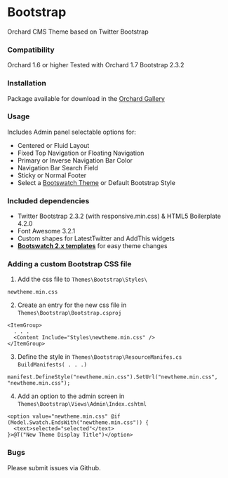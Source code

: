# Bootstrap

Orchard CMS Theme based on Twitter Bootstrap

### Compatibility
Orchard 1.6 or higher
Tested with Orchard 1.7
Bootstrap 2.3.2

### Installation
Package available for download in the [Orchard Gallery](http://gallery.orchardproject.net/List/Themes/Orchard.Theme.Bootstrap)

### Usage

Includes Admin panel selectable options for:

* Centered or Fluid Layout
* Fixed Top Navigation or Floating Navigation
* Primary or Inverse Navigation Bar Color
* Navigation Bar Search Field
* Sticky or Normal Footer
* Select a [Bootswatch Theme](http://bootswatch.com/2/) or Default Bootstrap Style

### Included dependencies

* Twitter Bootstrap 2.3.2 (with responsive.min.css) & HTML5 Boilerplate 4.2.0
* Font Awesome 3.2.1
* Custom shapes for LatestTwitter and AddThis widgets
* **[Bootswatch 2.x templates](http://bootswatch.com/2/)** for easy theme changes

### Adding a custom Bootstrap CSS file

1) Add the css file to `Themes\Bootstrap\Styles\`

`newtheme.min.css`

2) Create an entry for the new css file in `Themes\Bootstrap\Bootstrap.csproj`

```
<ItemGroup>
  . . .
  <Content Include="Styles\newtheme.min.css" />
</ItemGroup>
```

3) Define the style in `Themes\Bootstrap\ResourceManifes.cs` `BuildManifests( . . .)`

```
manifest.DefineStyle("newtheme.min.css").SetUrl("newtheme.min.css", "newtheme.min.css");
```

4) Add an option to the admin screen in `Themes\Bootstrap\Views\Admin\Index.cshtml`

```
<option value="newtheme.min.css" @if (Model.Swatch.EndsWith("newtheme.min.css")) { 
  <text>selected="selected"</text> 
}>@T("New Theme Display Title")</option>
```

### Bugs
Please submit issues via Github.
